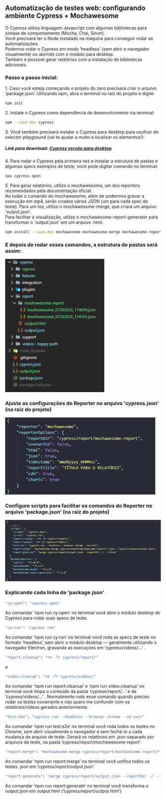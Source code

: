 <h2>
  Automatização de testes web: configurando ambiente Cypress + Mochawesome
</h2>

<p>
  O Cypress utiliza linguagem Javascript com algumas bibliotecas para sintaxe de comportamento
  (Mocha, Chai, Sinon).
<br />
  Você precisará ter o Node instalado na máquina para conseguir rodar as automatizações.
<br />
  Podemos rodar o Cypress em modo ‘headless’ (sem abrir o navegador visualmente) ou abrindo com o módulo para desktop.
<br />
  Também é possível gerar relatórios com a instalação de bibliotecas adicionais.
</p>

<h3>Passo a passo inicial:</h3>

<p>
1. Caso você esteja começando o projeto do zero precisará criar o arquivo ‘package.json’.
Utilizando npm, abra o terminal na raiz do projeto e digite:

```bash
npm init
```
</p>

<p>
2. Instale o Cypress como dependência de desenvolvimento via terminal:

```bash
npm --save-dev cypress
```
</p>

<p>
3. Você também precisará instalar o Cypress para desktop para usufruir do <i>selector playground</i>
(vai te ajudar a muito a localizar os elementos!):
<br />
<h5>Link para download: <a href="https://download.cypress.io/desktop" target="_blank" rel="noopener noreferrer">Cypress versão para desktop</a>
</h5>
</p>

<p>
4. Para rodar o Cypress pela primeira vez e instalar a estrutura de pastas e algumas specs exemplos de teste, você pode
digitar comando no terminal:

```bash
npx cypress open
```
</p>

<p>
5. Para gerar relatórios, utilizo o mochawesome, um dos reporters recomendados pela documentação oficial.
<br />
Ao rodar o comando do mochawesome, além de podermos gravar a execução em mp4, serão criados vários JSON (um para cada spec de teste). Para uni-los, utilizo o mochawesome-merge, que criará um arquivo 'output.json'.
<br />
Para facilitar a visualização, utilizo o mochawesome-report-generator para transformar o 'output.json' em um arquivo
.html.

```bash
npm install --save-dev mochawesome mochawesome-merge mochawesome-report-generator
```
</p>

<h3>
  E depois de rodar esses comandos, a estrutura de pastas será assim:
</h3>

<p>
<img src="./images/cypress2.png">
</p>

<h3>
  Ajuste as configurações do Reporter no arquivo 'cypress.json' (na raiz do projeto)
</h3>

<p>
<img src="./images/cypress3.png">
</p>

<h3>
  Configure scripts para facilitar os comandos do Reporter no arquivo 'package.json' (na raiz do projeto)
</h3>

<p>
<img src="./images/cypress4.png">
</p>

<h3>
  Explicando cada linha do ‘package.json’
</h3>

<p>

```bash
"cy:open": "cypress open"
```
Ao comandar ‘npm run cy:open’ no terminal você abre o módulo desktop do Cypress para rodar suas specs de teste.
<br />
</p>

<p>

```bash
"cy:run": "cypress run"
```
Ao comandar ‘npm run cy:run’ no terminal você roda as specs de teste no formato ‘headless’, sem abrir o módulo desktop —
geralmente utilizando o navegador Electron, gravando as execuções em ‘cypress/videos/…’ .
<br />
</p>

<p>

```bash
"report:cleanup": "rm -fr cypress/report/"
```
e

```bash
"video:cleanup": "rm -fr cypress/videos/"
```
Ao comandar ‘npm run report:cleanup’ e ‘npm run video:cleanup’ no terminal você limpa o conteúdo da pasta
‘cypress/report/…’ e da ‘cypress/videos/…’ . Normalmente rodo esse comando quando preciso rodar os testes novamente e
não quero me confundir com os relatórios/vídeos gerados anteriormente.
<br />
</p>

<p>

```bash
"test:e2e": "cypress run --headless --browser chrome --no-exit"
```
Ao comandar ‘npm run test:e2e’ no terminal você roda todos os testes no Chrome, sem abrir visualmente o navegador e sem
fechá-lo a cada mudança de arquivo de teste. Gerará os relatórios em .json separado por arquivos de teste, na pasta
‘cypress/report/mochawesome-report’
<br />
</p>

<p>

```bash
"report:merge": "mochawesome-merge cypress/report/mochawesome-report/*.json > cypress/report/output.json"
```
Ao comandar ‘npm run report:merge’ no terminal você unifica todos os testes .json em ‘cypress/report/output.json’.
<br />
</p>

<p>

```bash
"report:generate": "marge cypress/report/output.json --reportDir ./ --inline"
```
Ao comandar ‘npm run report:generate’ no terminal você transforma o output.json em output.html
(‘cypress/report/output.html’)
<br />
</p>